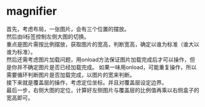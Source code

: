 # magnifier
首先，考虑布局，一张图片，会有三个位置的摆放。<br>
然后由li标签控制左侧大图的切换。<br>
重点是图片需按比例摆放，获取图片的宽高，判断宽高，确定以谁为标准（谁大以谁为标准）。<br>
然后还需考虑图片加载问题，用onload方法保证图片加载完成后才可以操作，但是你并不确定图片是否已经加载完成。
如果一味用onload，可能重复操作，所以需要循环判断图片是否加载完成，以图片的宽来判断。<br>
接下来就是覆盖层的操作，考虑定位坐标。并且对覆盖层设定边界。<br>
最后一步，右侧大图的定位，计算好左侧图片与覆盖层的比例值再乘以右侧盒子的宽高即可。<br>
